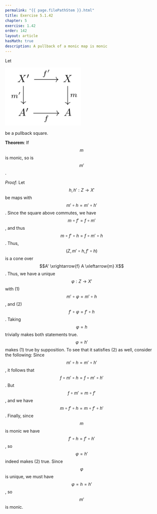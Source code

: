 ```yaml
---
permalink: "{{ page.filePathStem }}.html"
title: Exercise 5.1.42
chapter: 5
exercise: 1.42
order: 142
layout: article
hasMath: true
description: A pullback of a monic map is monic
---
```



Let

<div class="math-figure"><img src="/assets/math_solutions/leinster/e5-1-42_1.svg" width="250px"/></div>

be a pullback square.

**Theorem**:
If $$m$$ is monic, so is $$m'$$.


*Proof*:
Let $$h, h' : Z \rightarrow X'$$ be maps with $$m' \circ h = m' \circ h'$$.
Since the square above commutes, we have $$m \circ f' = f \circ m'$$, and thus $$m \circ f' \circ h = f \circ m' \circ h$$.
Thus, $$(Z, m' \circ h, f' \circ h)$$ is a cone over $$A' \xrightarrow{f} A \xleftarrow{m} X$$.
Thus, we have a unique $$\varphi : Z \rightarrow X'$$ with (1) $$m' \circ \varphi = m' \circ h$$, and (2) $$f' \circ \varphi = f' \circ h$$.
Taking $$\varphi = h$$ trivially makes both statements true.
$$\varphi = h'$$ makes (1) true by supposition.
To see that it satisfies (2) as well, consider the following:
Since $$m' \circ h = m' \circ h'$$, it follows that $$f \circ m' \circ h = f \circ m' \circ h'$$.
But $$f \circ m' = m \circ f'$$, and we have $$m \circ f' \circ h = m \circ f' \circ h'$$.
Finally, since $$m$$ is monic we have $$f' \circ h = f' \circ h'$$, so $$\varphi = h'$$ indeed makes (2) true.
Since $$\varphi$$ is unique, we must have $$\varphi = h = h'$$, so $$m'$$ is monic.

